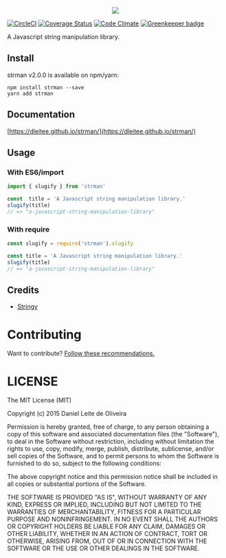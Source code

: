 <p align="center">
<img src="https://github.com/dleitee/strman/blob/master/strman_new.png?raw=true">
</p>

[![CircleCI](https://circleci.com/gh/dleitee/strman.svg?style=svg)](https://circleci.com/gh/dleitee/strman)
[![Coverage Status](https://coveralls.io/repos/github/dleitee/strman/badge.svg?branch=master)](https://coveralls.io/github/dleitee/strman?branch=master)
[![Code Climate](https://codeclimate.com/github/dleitee/strman/badges/gpa.svg)](https://codeclimate.com/github/dleitee/strman) [![Greenkeeper badge](https://badges.greenkeeper.io/dleitee/strman.svg)](https://greenkeeper.io/)

A Javascript string manipulation library.

## Install

strman v2.0.0 is available on npm/yarn:
```
npm install strman --save
yarn add strman
```

## Documentation

[https://dleitee.github.io/strman/](https://dleitee.github.io/strman/)

## Usage

### With ES6/import

```javascript
import { slugify } from 'strman'

const  title = 'A Javascript string manipulation library.'
slugify(title)
// => "a-javascript-string-manipulation-library"
```

### With require

```javascript
const slugify = require('strman').slugify

const title = 'A Javascript string manipulation library.'
slugify(title)
// => "a-javascript-string-manipulation-library"
```

## Credits

 - [Stringy](https://github.com/danielstjules/Stringy)


# Contributing

Want to contribute? [Follow these recommendations.](https://github.com/dleitee/strman/blob/master/CONTRIBUTING.md)

# LICENSE

The MIT License (MIT)

Copyright (c) 2015 Daniel Leite de Oliveira

Permission is hereby granted, free of charge, to any person obtaining a copy
of this software and associated documentation files (the "Software"), to deal
in the Software without restriction, including without limitation the rights
to use, copy, modify, merge, publish, distribute, sublicense, and/or sell
copies of the Software, and to permit persons to whom the Software is
furnished to do so, subject to the following conditions:

The above copyright notice and this permission notice shall be included in
all copies or substantial portions of the Software.

THE SOFTWARE IS PROVIDED "AS IS", WITHOUT WARRANTY OF ANY KIND, EXPRESS OR
IMPLIED, INCLUDING BUT NOT LIMITED TO THE WARRANTIES OF MERCHANTABILITY,
FITNESS FOR A PARTICULAR PURPOSE AND NONINFRINGEMENT. IN NO EVENT SHALL THE
AUTHORS OR COPYRIGHT HOLDERS BE LIABLE FOR ANY CLAIM, DAMAGES OR OTHER
LIABILITY, WHETHER IN AN ACTION OF CONTRACT, TORT OR OTHERWISE, ARISING FROM,
OUT OF OR IN CONNECTION WITH THE SOFTWARE OR THE USE OR OTHER DEALINGS IN
THE SOFTWARE.


